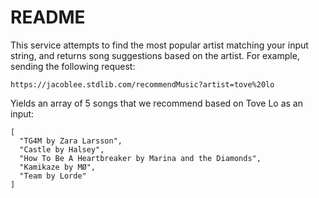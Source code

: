 # README

This service attempts to find the most popular artist matching your input string, and
returns song suggestions based on the artist. For example, sending the following request:

```
https://jacoblee.stdlib.com/recommendMusic?artist=tove%20lo
```

Yields an array of 5 songs that we recommend based on Tove Lo as an input:

```
[
  "TG4M by Zara Larsson",
  "Castle by Halsey",
  "How To Be A Heartbreaker by Marina and the Diamonds",
  "Kamikaze by MØ",
  "Team by Lorde"
]
```
